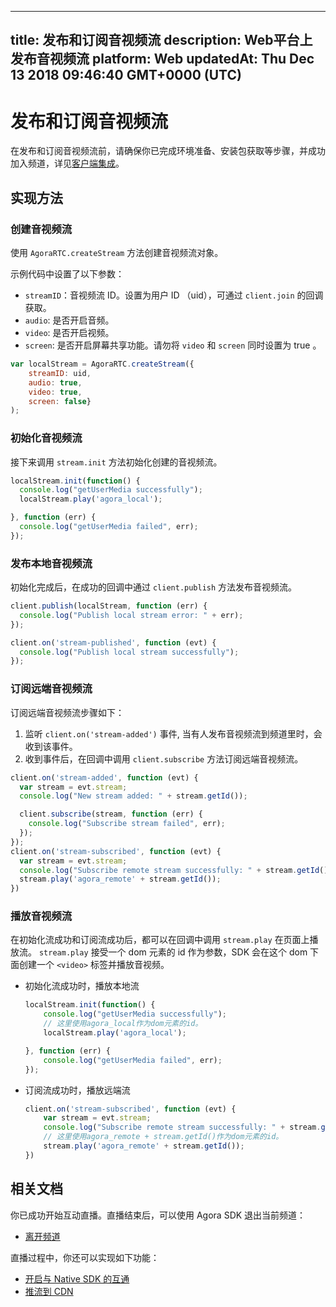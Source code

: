 
---
title: 发布和订阅音视频流
description: Web平台上发布音视频流
platform: Web
updatedAt: Thu Dec 13 2018 09:46:40 GMT+0000 (UTC)
---
# 发布和订阅音视频流
在发布和订阅音视频流前，请确保你已完成环境准备、安装包获取等步骤，并成功加入频道，详见[客户端集成](../../cn/Interactive%20Broadcast/web_prepare.md)。

## 实现方法
### 创建音视频流
使用 `AgoraRTC.createStream` 方法创建音视频流对象。

示例代码中设置了以下参数：

- `streamID`：音视频流 ID。设置为用户 ID （uid），可通过 `client.join` 的回调获取。
- `audio`: 是否开启音频。
- `video`: 是否开启视频。
- `screen`: 是否开启屏幕共享功能。请勿将 `video` 和 `screen` 同时设置为 true 。

```javascript
var localStream = AgoraRTC.createStream({
    streamID: uid,
    audio: true,
    video: true,
    screen: false}
);
```

### 初始化音视频流
接下来调用 `stream.init` 方法初始化创建的音视频流。

```javascript
localStream.init(function() {
  console.log("getUserMedia successfully");
  localStream.play('agora_local');

}, function (err) {
  console.log("getUserMedia failed", err);
});
```

### 发布本地音视频流
初始化完成后，在成功的回调中通过 `client.publish` 方法发布音视频流。

```javascript
client.publish(localStream, function (err) {
  console.log("Publish local stream error: " + err);
});

client.on('stream-published', function (evt) {
  console.log("Publish local stream successfully");
});
```

### 订阅远端音视频流
订阅远端音视频流步骤如下：

1. 监听 `client.on('stream-added')` 事件, 当有人发布音视频流到频道里时，会收到该事件。
2. 收到事件后，在回调中调用 `client.subscribe` 方法订阅远端音视频流。

```javascript
client.on('stream-added', function (evt) {
  var stream = evt.stream;
  console.log("New stream added: " + stream.getId());

  client.subscribe(stream, function (err) {
    console.log("Subscribe stream failed", err);
  });
});
client.on('stream-subscribed', function (evt) {
  var stream = evt.stream;
  console.log("Subscribe remote stream successfully: " + stream.getId());
  stream.play('agora_remote' + stream.getId());
})
```

### 播放音视频流
在初始化流成功和订阅流成功后，都可以在回调中调用 `stream.play` 在页面上播放流。 `stream.play` 接受一个 dom 元素的 id 作为参数，SDK 会在这个 dom 下面创建一个 `<video>` 标签并播放音视频。

- 初始化流成功时，播放本地流

	```javascript
	localStream.init(function() {
		console.log("getUserMedia successfully");
		// 这里使用agora_local作为dom元素的id。
		localStream.play('agora_local');

	}, function (err) {
		console.log("getUserMedia failed", err);
	});
	```

- 订阅流成功时，播放远端流

	```javascript
	client.on('stream-subscribed', function (evt) {
		var stream = evt.stream;
		console.log("Subscribe remote stream successfully: " + stream.getId());
		// 这里使用agora_remote + stream.getId()作为dom元素的id。
		stream.play('agora_remote' + stream.getId());
	})
	```

## 相关文档
你已成功开始互动直播。直播结束后，可以使用 Agora SDK 退出当前频道：
* [离开频道](../../cn/Interactive%20Broadcast/leave_web.md)

直播过程中，你还可以实现如下功能：
* [开启与 Native SDK 的互通](../../cn/Interactive%20Broadcast/interop_web.md)
* [推流到 CDN](../../cn/Interactive%20Broadcast/push_stream_web.md)
